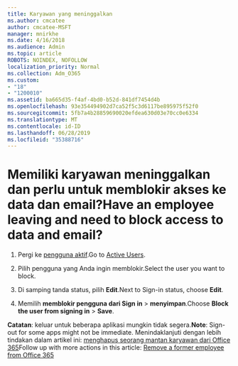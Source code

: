 ```yaml
---
title: Karyawan yang meninggalkan
ms.author: cmcatee
author: cmcatee-MSFT
manager: mnirkhe
ms.date: 4/16/2018
ms.audience: Admin
ms.topic: article
ROBOTS: NOINDEX, NOFOLLOW
localization_priority: Normal
ms.collection: Adm_O365
ms.custom:
- "18"
- "1200010"
ms.assetid: ba665d35-f4af-4bd0-b52d-841df7454d4b
ms.openlocfilehash: 93e354494902d7ca52f5c3d6117be895975f52f0
ms.sourcegitcommit: 5fb7a4b28859690020efdea630d03e70cc0e6334
ms.translationtype: MT
ms.contentlocale: id-ID
ms.lasthandoff: 06/28/2019
ms.locfileid: "35388716"
---
```

# <a name="have-an-employee-leaving-and-need-to-block-access-to-data-and-email"></a><span data-ttu-id="a3e66-102">Memiliki karyawan meninggalkan dan perlu untuk memblokir akses ke data dan email?</span><span class="sxs-lookup"><span data-stu-id="a3e66-102">Have an employee leaving and need to block access to data and email?</span></span>
  
1. <span data-ttu-id="a3e66-103">Pergi ke [pengguna aktif](https://admin.microsoft.com/Adminportal/Home?source=applauncher#/users).</span><span class="sxs-lookup"><span data-stu-id="a3e66-103">Go to [Active Users](https://admin.microsoft.com/Adminportal/Home?source=applauncher#/users).</span></span>

2. <span data-ttu-id="a3e66-104">Pilih pengguna yang Anda ingin memblokir.</span><span class="sxs-lookup"><span data-stu-id="a3e66-104">Select the user you want to block.</span></span>

3. <span data-ttu-id="a3e66-105">Di samping tanda status, pilih **Edit**.</span><span class="sxs-lookup"><span data-stu-id="a3e66-105">Next to Sign-in status, choose **Edit**.</span></span>

4. <span data-ttu-id="a3e66-106">Memilih **memblokir pengguna dari Sign in** \> **menyimpan**.</span><span class="sxs-lookup"><span data-stu-id="a3e66-106">Choose **Block the user from signing in** \> **Save**.</span></span>

 <span data-ttu-id="a3e66-107">**Catatan**: keluar untuk beberapa aplikasi mungkin tidak segera.</span><span class="sxs-lookup"><span data-stu-id="a3e66-107">**Note**: Sign-out for some apps might not be immediate.</span></span> <span data-ttu-id="a3e66-108">Menindaklanjuti dengan lebih tindakan dalam artikel ini: [menghapus seorang mantan karyawan dari Office 365](https://support.office.com/article/Remove-a-former-employee-from-Office-365-44d96212-4d90-4027-9aa9-a95eddb367d1.aspx)</span><span class="sxs-lookup"><span data-stu-id="a3e66-108">Follow up with more actions in this article: [Remove a former employee from Office 365](https://support.office.com/article/Remove-a-former-employee-from-Office-365-44d96212-4d90-4027-9aa9-a95eddb367d1.aspx)</span></span>
